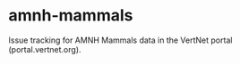 amnh-mammals
============

Issue tracking for AMNH Mammals data in the VertNet portal (portal.vertnet.org).
